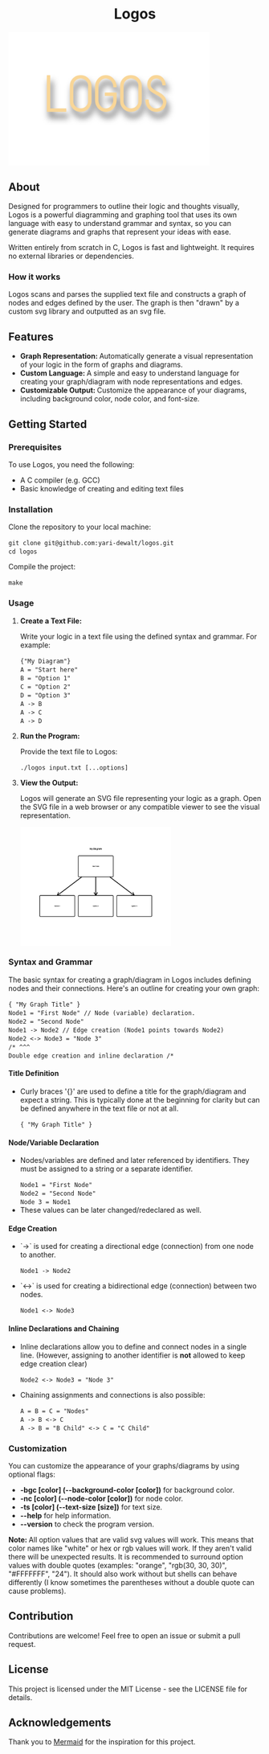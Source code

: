 <h1 align="center">Logos</h1>
<img align="center" src="./assets/logos.png" width="400"></img>
<h2>About</h2>  
<p>Designed for programmers to outline their logic and thoughts visually, Logos is a powerful diagramming and graphing tool that uses its own language with easy to understand grammar and syntax, so you can generate diagrams and graphs that represent your ideas with ease.</p>
<p>Written entirely from scratch in C, Logos is fast and lightweight. It requires no external libraries or dependencies.</p>
<h3>How it works</h3>
<p>Logos scans and parses the supplied text file and constructs a graph of nodes and edges defined by the user. The graph is then "drawn" by a custom svg library and outputted as an svg file.
<h2>Features</h2>
<ul>
    <li><b>Graph Representation: </b>Automatically generate a visual representation of your logic in the form of graphs and diagrams.</li>
    <li><b>Custom Language: </b>A simple and easy to understand language for creating your graph/diagram with node representations and edges.</li>
    <li><b>Customizable Output: </b>Customize the appearance of your diagrams, including background color, node color, and font-size.</li>
</ul>
<h2>Getting Started</h2>
<h3>Prerequisites</h3>
<p>To use Logos, you need the following:</p>
<ul>
    <li>A C compiler (e.g. GCC)</li>
    <li>Basic knowledge of creating and editing text files</li>
</ul>
<h3>Installation</h3>
<p>Clone the repository to your local machine:</p>
<code>git clone git@github.com:yari-dewalt/logos.git
cd logos</code>
<p>Compile the project:</p>
<code>make</code>
<h3>Usage</h3>
<ol>
    <li>
        <p><b>Create a Text File:</b></p>
        <p>Write your logic in a text file using the defined syntax and grammar. For example:</p>
        <code>{"My Diagram"}
A = "Start here"
B = "Option 1"
C = "Option 2"
D = "Option 3"
A -> B
A -> C
A -> D</code>
    </li>
    <li>
    <p><b>Run the Program:</b></p>
    <p>Provide the text file to Logos:</p>
    <code>./logos input.txt [...options]</code>
    </li>
    <li>
    <p><b>View the Output:</b></p>
    <p>Logos will generate an SVG file representing your logic as a graph. Open the SVG file in a web browser or any compatible viewer to see the visual representation.</p>
    <img align="center" src="./assets/readmeimage1.svg" width="300"></img>
</ol>
<h3>Syntax and Grammar</h3>
<p>The basic syntax for creating a graph/diagram in Logos includes defining nodes and their connections. Here's an outline for creating your own graph:</p>
<code>{ "My Graph Title" }
Node1 = "First Node" // Node (variable) declaration.
Node2 = "Second Node"
Node1 -> Node2 // Edge creation (Node1 points towards Node2)
Node2 <-> Node3 = "Node 3"
/* ^^^
Double edge creation and inline declaration /*</code>
<h4>Title Definition</h4>
<ul>
<li><p>Curly braces '{}' are used to define a title for the graph/diagram and expect a string. This is typically done at the beginning for clarity but can be defined anywhere in the text file or not at all.</p>
<code>{ "My Graph Title" }</code>
</li>
</ul>
<h4>Node/Variable Declaration</h4>
<ul>
<li><p>Nodes/variables are defined and later referenced by identifiers. They must be assigned to a string or a separate identifier.</p>
<code>Node1 = "First Node"
Node2 = "Second Node"
Node 3 = Node1</code>
</li>
<li>These values can be later changed/redeclared as well.
</ul>
<h4>Edge Creation</h4>
<ul>
<li><p>`->` is used for creating a directional edge (connection) from one node to another.</p>
<code>Node1 -> Node2</code>
</li>
<li><p>`<->` is used for creating a bidirectional edge (connection) between two nodes.</p>
<code>Node1 <-> Node3</code>
</li>
</ul>
<h4>Inline Declarations and Chaining</h4>
<ul>
<li><p>Inline declarations allow you to define and connect nodes in a single line. (However, assigning to another identifier is <b>not</b> allowed to keep edge creation clear)</p>
<code>Node2 <-> Node3 = "Node 3"</code>
<li><p>Chaining assignments and connections is also possible:</p>
<code>A = B = C = "Nodes"
A -> B <-> C
A -> B = "B Child" <-> C = "C Child"
</code>
</li>
</ul>
<h3>Customization</h3>
<p>You can customize the appearance of your graphs/diagrams by using optional flags:</p>
<ul>
    <li><b>-bgc [color] (--background-color [color])</b> for background color.</li>
    <li><b>-nc [color] (--node-color [color])</b> for node color.</li>
    <li><b>-ts [color] (--text-size [size])</b> for text size.</li>
    <li><b>--help</b> for help information.</li>
    <li><b>--version</b> to check the program version.</li>
</ul>
<p><b>Note: </b>All option values that are valid svg values will work. This means that color names like "white" or hex or rgb values will work. If they aren't valid there will be unexpected results. It is recommended to surround option values with double quotes (examples: "orange", "rgb(30, 30, 30)", "#FFFFFFF", "24"). It should also work without but shells can behave differently (I know sometimes the parentheses without a double quote can cause problems).</p>
<h2>Contribution</h2>
<p>Contributions are welcome! Feel free to open an issue or submit a pull request.</p>
<h2>License</h2>
<p>This project is licensed under the MIT License - see the LICENSE file for details.</p>
<h2>Acknowledgements</h2>
<p>Thank you to <a href="https://github.com/mermaid-js/mermaid">Mermaid</a> for the inspiration for this project.</p>
